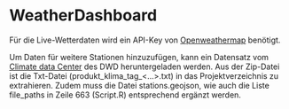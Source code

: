 # WeatherDashboard

Für die Live-Wetterdaten wird ein API-Key von [Openweathermap](https://openweathermap.org/) benötigt.

Um Daten für weitere Stationen hinzuzufügen, kann ein Datensatz vom [Climate data Center](https://opendata.dwd.de/climate_environment/CDC/observations_germany/climate/daily/kl/historical/) des DWD heruntergeladen werden. Aus der Zip-Datei ist die Txt-Datei (produkt_klima_tag_<...>.txt) in das Projektverzeichnis zu extrahieren. Zudem muss die Datei stations.geojson, wie auch die Liste file_paths in Zeile 663 (Script.R) entsprechend ergänzt werden.  
